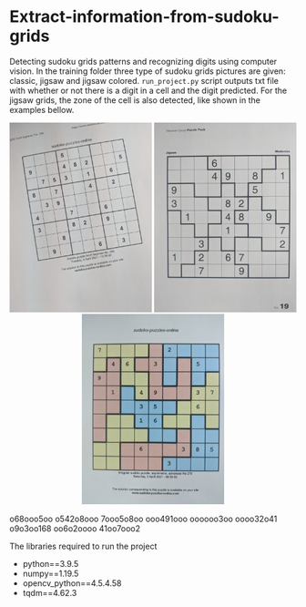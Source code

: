 # Extract-information-from-sudoku-grids

Detecting sudoku grids patterns and recognizing digits using computer vision. In the training folder three type of sudoku grids pictures are given: classic, jigsaw and jigsaw colored. <code>run_project.py</code> script outputs txt file with whether or not there is a digit in a cell and the digit predicted. For the jigsaw grids, the zone of the cell is also detected, like shown in the examples bellow.

<div align='center' min-width=820>
  <img src='training/clasic/06.jpg' width=250 float='left'>
  <img src='training/jigsaw/06.jpg' width=250 float='right' >
  <img src='training/jigsaw/02.jpg' width=250 float='right' >
</div>

o68ooo5oo
o542o8ooo
7ooo5o8oo
ooo491ooo
oooooo3oo
oooo32o41
o9o3oo168
oo6o2oooo
41oo7ooo2

The libraries required to run the project
<ul>
  <li>python==3.9.5</li>
  <li>numpy==1.19.5</li>
  <li>opencv_python==4.5.4.58</li>
  <li>tqdm==4.62.3</li>
</ul>

